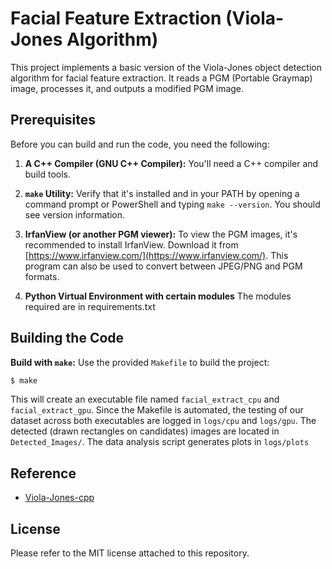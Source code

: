 # Facial Feature Extraction (Viola-Jones Algorithm)

This project implements a basic version of the Viola-Jones object detection algorithm for facial feature extraction. It reads a PGM (Portable Graymap) image, processes it, and outputs a modified PGM image.

## Prerequisites

Before you can build and run the code, you need the following:

1.  **A C++ Compiler (GNU C++ Compiler):** You'll need a C++ compiler and build tools.

2.  **`make` Utility:** Verify that it's installed and in your PATH by opening a command prompt or PowerShell and typing `make --version`. You should see version information.

3.  **IrfanView (or another PGM viewer):** To view the PGM images, it's recommended to install IrfanView. Download it from [https://www.irfanview.com/](https://www.irfanview.com/). This program can also be used to convert between JPEG/PNG and PGM formats.

4. **Python Virtual Environment with certain modules** The modules required are in requirements.txt

## Building the Code

**Build with `make`:** Use the provided `Makefile` to build the project:

```bash
$ make
```

This will create an executable file named `facial_extract_cpu` and `facial_extract_gpu`. Since the Makefile is automated, the testing of our dataset across both executables are logged in `logs/cpu` and `logs/gpu`. The detected (drawn rectangles on candidates) images are located in `Detected_Images/`. The data analysis script generates plots in `logs/plots`

## Reference
* [Viola-Jones-cpp](https://github.com/dev7saxena/Viola-Jones-cpp/tree/master)
## License
Please refer to the MIT license attached to this repository.
